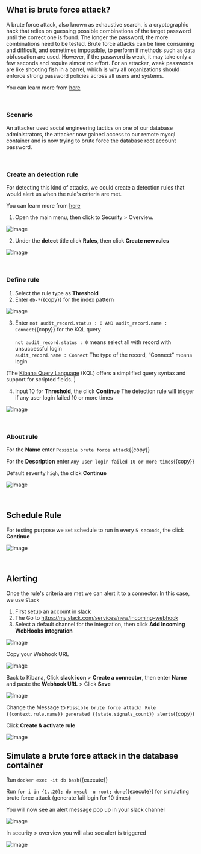 ## What is brute force attack?

A brute force attack, also known as exhaustive search, is a cryptographic hack that relies on guessing possible combinations of the target password until the correct one is found. The longer the password, the more combinations need to be tested. Brute force attacks can be time consuming and difficult, and sometimes impossible, to perform if methods such as data obfuscation are used. However, if the password is weak, it may take only a few seconds and require almost no effort. For an attacker, weak passwords are like shooting fish in a barrel, which is why all organizations should enforce strong password policies across all users and systems.

You can learn more from [here](https://www.forcepoint.com/zh-hant/cyber-edu/brute-force-attack)

<br/>

### Scenario

An attacker used social engineering tactics on one of our database administrators, the attacker now gained access to our remote mysql container and is now trying to brute force the database root account password.

<br/>

### Create an detection rule

For detecting this kind of attacks, we could create a detection rules that would alert us when the rule's criteria are met.

You can learn more from [here](https://www.elastic.co/guide/en/security/current/rules-ui-create.html#rules-ui-create)

1. Open the main menu, then click to Security > Overview.

![Image](./assets/sec_menu.png)

2. Under the **detect** title click **Rules**, then click **Create new rules**

![Image](./assets/new_rule.png)

<br/>

### Define rule

1. Select the rule type as **Threshold**
2. Enter `db-*`{{copy}} for the index pattern

![Image](./assets/rule_1.png)

3. Enter `not audit_record.status : 0 AND audit_record.name : Connect`{{copy}} for the KQL query
   <br/>
   <br/>
   `not audit_record.status : 0` means select all with record with unsuccessful login
   <br/>
   `audit_record.name : Connect` The type of the record, “Connect” means login

(The [Kibana Query Language](https://www.elastic.co/guide/en/kibana/7.15/kuery-query.html) (KQL) offers a simplified query syntax and support for scripted fields. )

4. Input 10 for **Threshold**, the click **Continue**
   The detection rule will trigger if any user login failed 10 or more times

![Image](./assets/rule_1_2.png)

<br/>

### About rule

For the **Name** enter `Possible brute force attack`{{copy}}

For the **Description** enter `Any user login failed 10 or more times`{{copy}}

Default severity `high`, the click **Continue**

![Image](./assets/rule_1_3.png)

<br/>

## Schedule Rule

For testing purpose we set schedule to run in every `5 seconds`, the click **Continue**

![Image](./assets/rule_1_4.png)

<br/>

## Alerting

Once the rule's criteria are met we can alert it to a connector. In this case, we use `Slack`

1.  First setup an account in [slack](https://slack.com/get-started#/createnew)
2.  The Go to https://my.slack.com/services/new/incoming-webhook
3.  Select a default channel for the integration, then click **Add Incoming WebHooks integration**

![Image](./assets/slack_1.png)

Copy your Webhook URL

![Image](./assets/slack_2.png)

Back to Kibana, Click **slack icon** > **Create a connector**, then enter **Name** and paste the **Webhook URL** > Click **Save**

![Image](./assets/slack_3.png)

Change the Message to `Possible brute force attack! Rule {{context.rule.name}} generated {{state.signals_count}} alerts`{{copy}}

Click **Create & activate rule**

![Image](./assets/slack_4.png)

## Simulate a brute force attack in the database container

Run `docker exec -it db bash`{{execute}}

Run `for i in {1..20}; do mysql -u root; done`{{execute}} for simulating brute force attack (generate fail login for 10 times)

You will now see an alert message pop up in your slack channel

![Image](./assets/slack_5.png)

In security > overview you will also see alert is triggered

![Image](./assets/slack_6.png)
